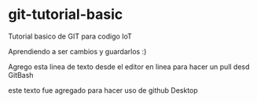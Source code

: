 # git-tutorial-basic
Tutorial basico de GIT para codigo IoT

Aprendiendo a ser cambios y guardarlos :)

Agrego esta linea de texto desde el editor en linea para hacer un pull desd GitBash

este texto fue agregado para hacer uso de github Desktop

